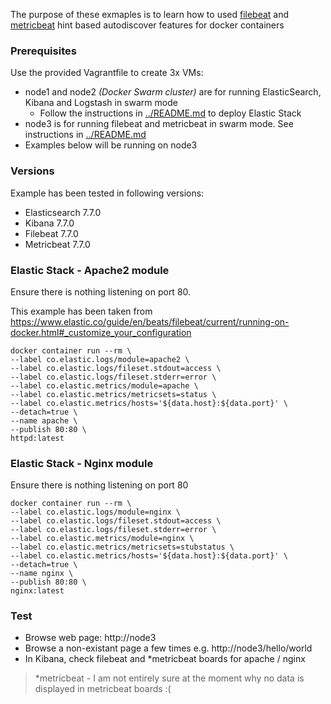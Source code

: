 The purpose of these exmaples is to learn how to used [filebeat](https://www.elastic.co/guide/en/beats/filebeat/current/configuration-autodiscover-hints.html#configuration-autodiscover-hints) and [metricbeat](https://www.elastic.co/guide/en/beats/metricbeat/current/configuration-autodiscover.html#configuration-autodiscover) hint based autodiscover features for docker containers

### Prerequisites
Use the provided Vagrantfile to create 3x VMs:
- node1 and node2 _(Docker Swarm cluster)_ are for running ElasticSearch, Kibana and Logstash in swarm mode
  - Follow the instructions in [../README.md](../README.md) to deploy Elastic Stack
- node3 is for running filebeat and metricbeat in swarm mode. See instructions in [../README.md](../README.md)
- Examples below will be running on node3

### Versions
Example has been tested in following versions:
- Elasticsearch 7.7.0
- Kibana 7.7.0
- Filebeat 7.7.0
- Metricbeat 7.7.0

### Elastic Stack - Apache2 module
Ensure there is nothing listening on port 80.

This example has been taken from https://www.elastic.co/guide/en/beats/filebeat/current/running-on-docker.html#_customize_your_configuration
```
docker container run --rm \
--label co.elastic.logs/module=apache2 \
--label co.elastic.logs/fileset.stdout=access \
--label co.elastic.logs/fileset.stderr=error \
--label co.elastic.metrics/module=apache \
--label co.elastic.metrics/metricsets=status \
--label co.elastic.metrics/hosts='${data.host}:${data.port}' \
--detach=true \
--name apache \
--publish 80:80 \
httpd:latest
```

### Elastic Stack - Nginx module
Ensure there is nothing listening on port 80
```
docker container run --rm \
--label co.elastic.logs/module=nginx \
--label co.elastic.logs/fileset.stdout=access \
--label co.elastic.logs/fileset.stderr=error \
--label co.elastic.metrics/module=nginx \
--label co.elastic.metrics/metricsets=stubstatus \
--label co.elastic.metrics/hosts='${data.host}:${data.port}' \
--detach=true \
--name nginx \
--publish 80:80 \
nginx:latest
```

### Test
- Browse web page: http://node3
- Browse a non-existant page a few times e.g. http://node3/hello/world
- In Kibana, check filebeat and *metricbeat boards for apache / nginx

> *metricbeat - I am not entirely sure at the moment why no data is displayed in metricbeat boards :(
